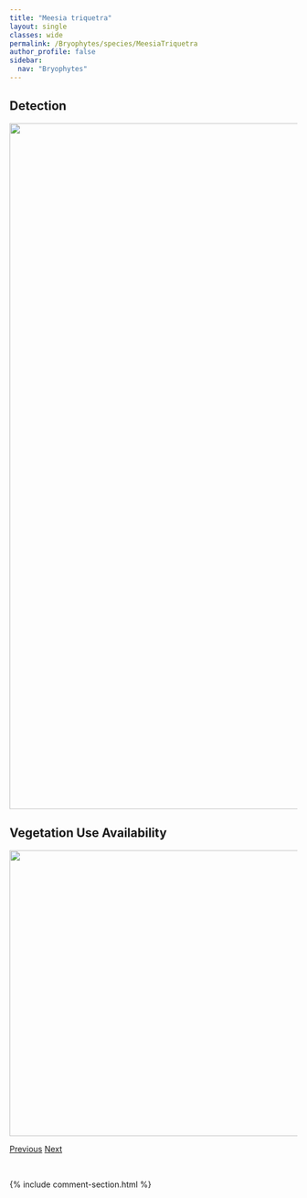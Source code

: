 ```yaml
---
title: "Meesia triquetra"
layout: single
classes: wide
permalink: /Bryophytes/species/MeesiaTriquetra
author_profile: false
sidebar:
  nav: "Bryophytes"
---
```


<h2>Detection</h2>

<a href="https://drive.google.com/uc?export=view&id=1_wTfsF5KeG83Ht3q5aaX4J2vSJNqziPq">
<img src="https://drive.google.com/uc?export=view&id=1_wTfsF5KeG83Ht3q5aaX4J2vSJNqziPq" height = "1200" width = "800">
</a>


<h2>Vegetation Use Availability</h2>

<a href="https://drive.google.com/uc?export=view&id=1v_wPt2fracdH_X6y2I4xTon3q5JnfYZF">
<img src="https://drive.google.com/uc?export=view&id=1v_wPt2fracdH_X6y2I4xTon3q5JnfYZF" height = "500" width = "1000">
</a>


<a href="/DevelopmentWebsite/Bryophytes/species/MarchantiaPolymorpha" class="pagination--pager" title="Marchantia polymorpha">Previous</a> <a href="/DevelopmentWebsite/Bryophytes/species/MeesiaUliginosa" class="pagination--pager" title="Meesia uliginosa">Next</a>

<p>&nbsp;</p>

{% include comment-section.html %}
